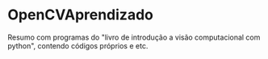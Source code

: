 # OpenCVAprendizado
Resumo com programas do "livro de introdução a visão computacional com python", contendo códigos próprios e etc.
